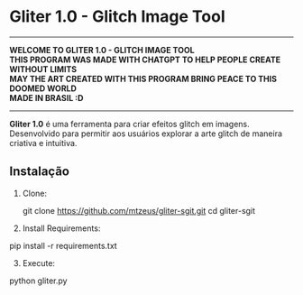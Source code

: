 # Gliter 1.0 - Glitch Image Tool

---

**WELCOME TO GLITER 1.0 - GLITCH IMAGE TOOL**  
**THIS PROGRAM WAS MADE WITH CHATGPT TO HELP PEOPLE CREATE WITHOUT LIMITS**  
**MAY THE ART CREATED WITH THIS PROGRAM BRING PEACE TO THIS DOOMED WORLD**  
**MADE IN BRASIL :D**

---

**Gliter 1.0** é uma ferramenta para criar efeitos glitch em imagens. Desenvolvido para permitir aos usuários explorar a arte glitch de maneira criativa e intuitiva.

## Instalação

1. Clone:

   git clone https://github.com/mtzeus/gliter-sgit.git
   cd gliter-sgit

2. Install Requirements:

  pip install -r requirements.txt

3. Execute:

  python gliter.py


